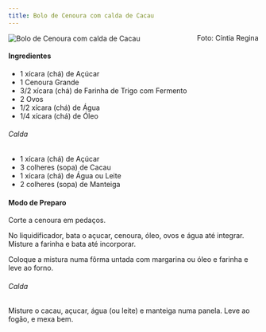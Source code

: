 ```yaml
---
title: Bolo de Cenoura com calda de Cacau
---
```


![Bolo de Cenoura com calda de Cacau](/content/bolo/01-bolo-de-cenoura-com-calda-de-cacau.jpg)

<p style="text-align: right; margin-top: -32px;">
   Foto: Cíntia Regina
</p>

#### Ingredientes

-   1 xícara (chá) de Açúcar
-   1 Cenoura Grande
-   3/2 xícara (chá) de Farinha de Trigo com Fermento
-   2 Ovos
-   1/2 xícara (chá) de Água
-   1/4 xícara (chá) de Óleo

###### Calda

-   1 xícara (chá) de Açúcar
-   3 colheres (sopa) de Cacau
-   1 xícara (chá) de Água ou Leite
-   2 colheres (sopa) de Manteiga

#### Modo de Preparo

Corte a cenoura em pedaços.

No liquidificador, bata o açucar, cenoura, óleo, ovos e água até
integrar. Misture a farinha e bata até incorporar.

Coloque a mistura numa fôrma untada com margarina ou óleo e farinha e
leve ao forno.

###### Calda

Misture o cacau, açucar, água (ou leite) e manteiga numa panela. Leve
ao fogão, e mexa bem.

